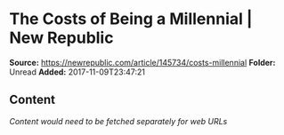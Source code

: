 # The Costs of Being a Millennial | New Republic

**Source:** https://newrepublic.com/article/145734/costs-millennial
**Folder:** Unread
**Added:** 2017-11-09T23:47:21




## Content
*Content would need to be fetched separately for web URLs*
